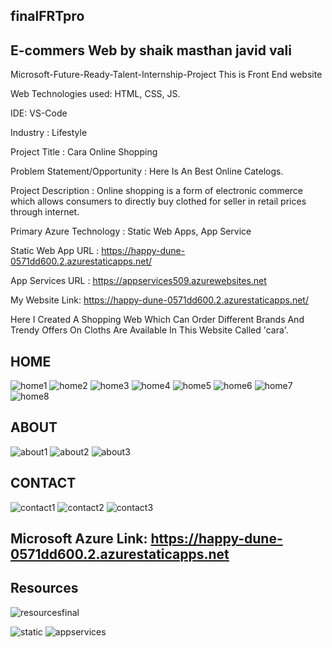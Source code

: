 ## finalFRTpro
## E-commers Web by shaik masthan javid vali

Microsoft-Future-Ready-Talent-Internship-Project This is Front End website

Web Technologies used: HTML, CSS, JS.

IDE: VS-Code

Industry : Lifestyle

Project Title : Cara Online Shopping

Problem Statement/Opportunity : Here Is An Best Online Catelogs.  

Project Description : Online shopping is a form of electronic commerce which allows consumers to directly buy clothed for seller in retail prices through internet.

Primary Azure Technology : Static Web Apps, App Service

Static Web App URL : https://happy-dune-0571dd600.2.azurestaticapps.net/

App Services URL : https://appservices509.azurewebsites.net

My Website Link: https://happy-dune-0571dd600.2.azurestaticapps.net/

Here I Created A Shopping Web Which Can Order Different Brands And Trendy Offers On Cloths Are Available In This Website Called 'cara'.


## HOME
![home1](https://user-images.githubusercontent.com/111061547/198042161-f150df51-9dad-4e7a-9f41-5174665df9cb.jpg)
![home2](https://user-images.githubusercontent.com/111061547/198042187-f7cefb3f-1546-4f8e-8a39-360a31f9ded0.jpg)
![home3](https://user-images.githubusercontent.com/111061547/198042203-081b272a-ba4f-4b6e-b529-0997ba9ea4e8.jpg)
![home4](https://user-images.githubusercontent.com/111061547/198042218-72072589-8179-42ad-8fb7-dfa6d5fc2c23.jpg)
![home5](https://user-images.githubusercontent.com/111061547/198042231-725c26ef-f299-46af-ade5-5779f142af47.jpg)
![home6](https://user-images.githubusercontent.com/111061547/198042251-8fa65584-7648-4892-89d8-35567951a3a0.jpg)
![home7](https://user-images.githubusercontent.com/111061547/198042275-fba1e916-3e5d-4be3-a2dd-7177ab6bc86d.jpg)
![home8](https://user-images.githubusercontent.com/111061547/198042294-524034a4-21c5-4702-b93e-13b74eca8316.jpg)


## ABOUT
![about1](https://user-images.githubusercontent.com/111061547/198043215-da369d0d-21a7-4e6f-9e59-615c031761b1.jpg)
![about2](https://user-images.githubusercontent.com/111061547/198042541-1d508657-4c58-449d-ac08-118cf1759555.jpg)
![about3](https://user-images.githubusercontent.com/111061547/198042557-5e38145f-2cef-407b-93a9-3da13ea43680.jpg)


## CONTACT
![contact1](https://user-images.githubusercontent.com/111061547/198042627-5a35158c-ede3-4253-9251-a539927903fa.jpg)
![contact2](https://user-images.githubusercontent.com/111061547/198042642-82cf9be5-7723-4395-b1f4-c586037c6718.jpg)
![contact3](https://user-images.githubusercontent.com/111061547/198042659-f216454a-cb95-4453-b4e9-c91818f7b705.jpg)


## Microsoft Azure Link: https://happy-dune-0571dd600.2.azurestaticapps.net

## Resources 
![resourcesfinal](https://user-images.githubusercontent.com/111061547/200832592-25384d69-4743-4f52-a7e7-548625ca25cf.jpg)

![static](https://user-images.githubusercontent.com/111061547/200832902-a6cfb423-7387-4de4-83f5-52cc9287362e.jpg)
![appservices](https://user-images.githubusercontent.com/111061547/200832910-86ff8495-9030-49b1-b61c-405ed5f7f48f.jpg)

